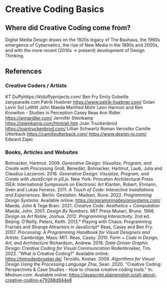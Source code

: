 # Creative Coding Basics

## Where did Creative Coding come from?
Digital Media Design draws on the 1920s legacy of The Bauhaus, the 1960s emergence of Cybernetics, the rise of New Media in the 1990s and 2000s, and with the more recent (2010s -> present) development of Design Thinking. 

## References
### Creative Coders / Artists

KT Duffyhttps://ktduffyprojects.com/
Ben Fry
Emily Gobeille zanyparade.com
Patrik Huebner https://www.patrik-huebner.com/
Golan Levin
Sol LeWitt
John Maeda
Manfred Mohr
Leon Harmon and Ken Knowlton - Studies in Perception
Casey Reas
Ann Ridler https://annaridler.com/
Jennifer Steinkamp https://jsteinkamp.com/html/all.htm
Joan Truckenbrod https://joantruckenbrod.com/
Lillian Schwartz
Roman Verostko
Camille Utterback https://camilleutterback.com/
https://www.design-io.com/
Edward Zajec


### Books, Articles and Websites

Bohnacker, Hartmut. 2009. *Generative Design: Visualize, Program, and Create with Processing*
Groß, Benedikt, Bohnacker, Hartmut, Laub, Julia and Claudius Lazzeroni. 2018. *Generative Design: Visualize, Program, and Create with JavaScript in p5.js.* New York: Princeton Architectural Press
ISEA: International Symposium on Electronic Art
Klanten, Robert, Ehmann, Sven and Lukas Feireiss. 2011. *A Touch of Code: Interactive Installations and Experiences.* Berlin: Gestalten.
Madsen, Rune. 2022. *Programming Design Systems.* Available online: https://programmingdesignsystems.com/
Maeda, John & Tega Brain. 2021. *Creative Code: Aesthetics + Computation*
Maeda, John. 2001. *Design By Numbers.* MIT Press
Munari, Bruno. 1966. *Design as Art*
Noble, Joshua. 2012. *Programming Interactivity.* 2nd ed. Beijing: O’Reilly.
Peters, Keith. 2013.* Playing with Chaos: Programming Fractals and Strange Attractors in JavaScript*
Reas, Casey and Ben Fry. 2007. *Processing: A Programming Handbook for Visual Designers and Artists.* Cambridge, Mass: MIT.
Reas, Casey. 2010. *Form + Code in Design, Art, and Architecture*
Richardson, Andrew. 2016. *Data-Driven Graphic Design: Creative Coding for Visual Communication*
Rodenbroeker, Tim. 2022. "What is Creative Coding?" Available online: https://timrodenbroeker.de/
Terzidis, Kostas. 2009. *Algorithms for Visual Design Using the Processing Language*
Zhai, Sean. 2020. "Creative Coding: Perspectives & Case Studies - How to choose creative coding tools." In: Medium.com. Available online: https://javascript.plainenglish.io/all-about-creative-coding-e79268d944e8

